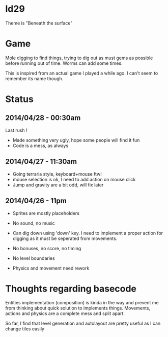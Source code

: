 ld29
====
Theme is "Beneath the surface"

Game
====

Mole digging to find things, trying to dig out as must gems as possible before
running out of time. Worms can add some times.

This is inspired from an actual game I played a while ago. I can't seem to
remember its name though.

Status
======

2014/04/28 - 00:30am
--------------------

Last rush !

* Made something very ugly, hope some people will find it fun
* Code is a mess, as always


2014/04/27 - 11:30am
--------------------

* Going terraria style, keyboard+mouse ftw!
* mouse selection is ok, I need to add action on mouse click
* Jump and gravity are a bit odd, will fix later

2014/04/26 - 11pm
-----------------
* Sprites are mostly placeholders
* No sound, no music

* Can dig down using 'down' key. I need to implement a proper action for digging
  as it must be seperated from movements.

* No bonuses, no score, no timing

* No level boundaries

* Physics and movement need rework

Thoughts regarding basecode
===========================

Entities implementation (composition) is kinda in the way and prevent me from
thinking about quick solution to implements things.
Movements, actions and physics are a complete mess and split apart.

So far, I find that level generation and autolayout are pretty useful as I can
change tiles easily